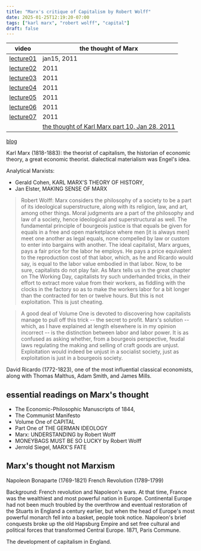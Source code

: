 ```yaml
---
title: "Marx's critique of Capitalism by Robert Wolff"
date: 2025-01-25T12:19:20-07:00
tags: ["karl marx", "robert wolff", "capital"]
draft: false
---
```


| video | the thought of Marx |
| ----- | ------------------- |
| [lecture01](https://www.youtube.com/watch?v=35cr_whPC88) | jan15, 2011 |
| [lecture02](https://www.youtube.com/watch?v=Jiep5AYcsoA) | 2011 |
| [lecture03](https://www.youtube.com/watch?v=dEvnq6y5sIQ) | 2011 |
| [lecture04](https://www.youtube.com/watch?v=mav4_JRdLh8) | 2011 |
| [lecture05](https://www.youtube.com/watch?v=DjxjmXS3E5s) | 2011 |
| [lecture06](https://www.youtube.com/watch?v=q9Qxve8MKKQ) | 2011 |
| [lecture07](https://www.youtube.com/watch?v=dK_a_dCeOeU) | 2011 |
| | [the thought of Karl Marx part 10, Jan 28, 2011](https://robertpaulwolff.blogspot.com/2011/01/thethought-of-karl-marx-part-ten.html) |

[blog](https://robertpaulwolff.blogspot.com/2011/07/reading-critique-part-one.html)

Karl Marx (1818-1883): the theorist of capitalism, the historian of economic theory, a great economic theorist. dialectical materialism was Engel's idea.

Analytical Marxists: 
* Gerald Cohen, KARL MARX'S THEORY OF HISTORY, 
* Jan Elster, MAKING SENSE OF MARX

> Robert Wolff:  Marx considers the philosophy of a society to be a part of its ideological superstructure, along with its religion, law, and art, among other things.  Moral judgments are a part of the philosophy and law of a society, hence ideological and superstructural as well.  The fundamental principle of bourgeois justice is that equals be given for equals in a free and open marketplace where men [it is always men] meet one another as legal equals, none compelled by law or custom to enter into bargains with another.  The ideal capitalist, Marx argues, pays a fair price for the labor he employs.  He pays a price equivalent to the reproduction cost of that labor, which, as he and Ricardo would say, is equal to the labor value embodied in that labor.  Now, to be sure, capitalists do not play fair.  As Marx tells us in the great chapter on The Working Day, capitalists try such underhanded tricks, in their effort to extract more value from their workers, as fiddling with the clocks in the factory so as to make the workers labor for a bit longer than the contracted for ten or twelve hours.  But this is not exploitation.  This is just cheating.

> A good deal of Volume One is devoted to discovering how capitalists manage to pull off this trick -- the secret to profit.  Marx's solution -- which, as I have explained at length elsewhere is in my opinion incorrect -- is the distinction between labor and labor power. It is as confused as asking whether, from a bourgeois perspective, feudal laws regulating the making and selling of craft goods are unjust. Exploitation would indeed be unjust in a socialist society, just as exploitation is just in a bourgeois society.
 
David Ricardo (1772-1823), one of the most influential classical economists, along with Thomas Malthus, Adam Smith, and James Mills.

## essential readings on Marx's thought

* The Economic-Philosophic Manuscripts of 1844, 
* The Communist Manifesto
* Volume One of CAPITAL
* Part One of THE GERMAN IDEOLOGY
* Marx: UNDERSTANDING by Robert Wolff
* MONEYBAGS MUST BE SO LUCKY by Robert Wolff
* Jerrold Siegel, MARX'S FATE

## Marx's thought not Marxism

Napoleon Bonaparte (1769-1821)
French Revolution (1789-1799)

Background: French revolution and Napoleon's wars. At that time, France was the wealthiest and most powerful nation in Europe. Continental Europe had not been much troubled by the overthrow and eventual restoration of the Stuarts in England a century earlier, but when the head of Europe's most powerful monarch fell into a basket, people took notice. Napoleon's brief conquests broke up the old Hapsburg Empire and set free cultural and political forces that transformed Central Europe. 1871, Paris Commune.

The development of capitalism in England.

